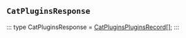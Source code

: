 ## `CatPluginsResponse`
:::
type CatPluginsResponse = [CatPluginsPluginsRecord](./CatPluginsPluginsRecord.md)[];
:::
